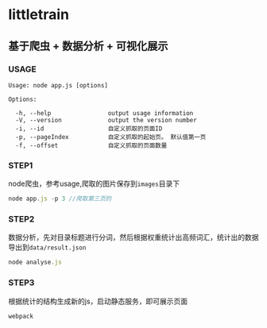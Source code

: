 # littletrain

## 基于爬虫 + 数据分析 + 可视化展示



### USAGE

```
Usage: node app.js [options]

Options:

  -h, --help                output usage information
  -V, --version             output the version number
  -i, --id                  自定义抓取的页面ID
  -p, --pageIndex           自定义抓取的起始页。 默认值第一页
  -f, --offset              自定义抓取的页面数量
```



### STEP1

node爬虫，参考usage,爬取的图片保存到`images`目录下

```javascript
node app.js -p 3 //爬取第三页的
```



### STEP2

数据分析，先对目录标题进行分词，然后根据权重统计出高频词汇，统计出的数据导出到`data/result.json`

```javascript
node analyse.js
```



### STEP3

根据统计的结构生成新的js，启动静态服务，即可展示页面

```javascript
webpack
```

